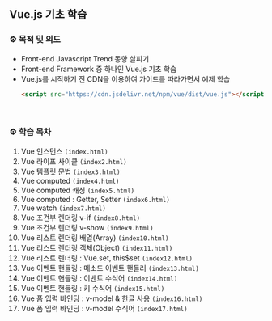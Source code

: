 ## Vue.js 기초 학습
### ⚙️ 목적 및 의도
- Front-end Javascript Trend 동향 살피기
- Front-end Framework 중 하나인 Vue.js 기초 학습
- Vue.js를 시작하기 전 CDN을 이용하여 가이드를 따라가면서 예제 학습
  ```html
  <script src="https://cdn.jsdelivr.net/npm/vue/dist/vue.js"></script>
  ```

<br>

### ⚙️ 학습 목차
1. Vue 인스턴스 `(index.html)`
2. Vue 라이프 사이클 `(index2.html)`
3. Vue 템플릿 문법 `(index3.html)`
4. Vue computed `(index4.html)`
5. Vue computed 캐싱 `(index5.html)`
6. Vue computed : Getter, Setter `(index6.html)`
7. Vue watch `(index7.html)`
8. Vue 조건부 렌더링 v-if `(index8.html)`
9. Vue 조건부 렌더링 v-show `(index9.html)`
10. Vue 리스트 렌더링 배열(Array) `(index10.html)`
11. Vue 리스트 렌더링 객체(Object) `(index11.html)`
12. Vue 리스트 렌더링 : Vue.set, this$set `(index12.html)`
13. Vue 이벤트 핸들링 : 메소드 이벤트 핸들러 `(index13.html)`
14. Vue 이벤트 핸들링 : 이벤트 수식어 `(index14.html)`
15. Vue 이벤트 핸들링 : 키 수식어 `(index15.html)`
16. Vue 폼 입력 바인딩 : v-model & 한글 사용 `(index16.html)`
17. Vue 폼 입력 바인딩 : v-model 수식어 `(index17.html)`